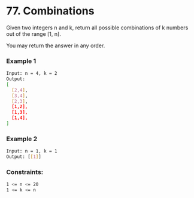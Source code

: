 # 77. Combinations

Given two integers n and k, return all possible combinations of k numbers out of the range [1, n].

You may return the answer in any order.

### Example 1
```sh
Input: n = 4, k = 2
Output:
[
  [2,4],
  [3,4],
  [2,3],
  [1,2],
  [1,3],
  [1,4],
]
```

### Example 2
```sh
Input: n = 1, k = 1
Output: [[1]]
```

### Constraints:
```sh
1 <= n <= 20
1 <= k <= n
```
